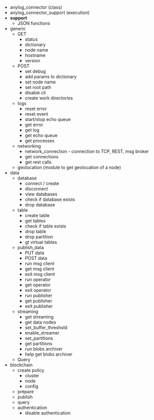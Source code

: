 * anylog_connector (class)
* anylog_connector_support (execution)
* __support__
  * JSON functions
* generic
    * GET
      * status
      * dictionary
      * node name
      * hostname
      * version
    * POST
      * set debug 
      * add params to dictionary
      * set node name 
      * set root path
      * disable cli
      * create work directories
    * logs
      * reset error
      * reset event
      * start/stop echo queue
      * get error
      * get log
      * get echo queue 
      * get processes
    * networking
      * network_connection - connection to TCP, REST, msg broker
      * get connections
      * get rest calls
    * geolocation (module to get geolocation of a node)
* data
  * database
    * connect / create
    * disconnect
    * view databases
    * check if database exists 
    * drop database
  * table
    * create table
    * get tables
    * check if table exists
    * drop table
    * drop partition
    * gt virtual tables
  * publish_data
    * PUT data 
    * POST data 
    * run msg client
    * get msg client
    * exit msg client
    * run operator 
    * get operator
    * exit operator
    * run publisher
    * get publisher
    * exit publisher
  * streaming
    * get streaming
    * get data nodes
    * set_buffer_threshold
    * enable_streamer
    * set_partitions
    * get partitions
    * run blobs archiver 
    * help get blobs archiver
  * Query
* blockchain
  * create policy
    * cluster
    * node
    * config
  * prepare
  * publish
  * query
  * authentication
    * disable authentication